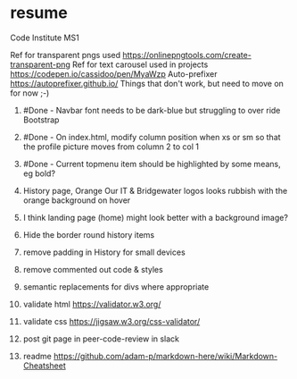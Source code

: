 # resume
Code Institute MS1

Ref for transparent pngs used https://onlinepngtools.com/create-transparent-png
Ref for text carousel used in projects https://codepen.io/cassidoo/pen/MyaWzp
Auto-prefixer https://autoprefixer.github.io/
Things that don't work, but need to move on for now ;-)

1) #Done - Navbar font needs to be dark-blue but struggling to over ride Bootstrap
2) #Done - On index.html, modify column position when xs or sm so that the profile picture moves from column 2 to col 1
3) #Done - Current topmenu item should be highlighted by some means, eg bold?
4) History page, Orange Our IT & Bridgewater logos looks rubbish with the orange background on hover
5) I think landing page (home) might look better with a background image?

6) Hide the border round history items
7) remove padding in History for small devices
8) remove commented out code & styles
9) semantic replacements for divs where appropriate
10) validate html https://validator.w3.org/
11) validate css https://jigsaw.w3.org/css-validator/

12) post git page in peer-code-review in slack
13) readme https://github.com/adam-p/markdown-here/wiki/Markdown-Cheatsheet
